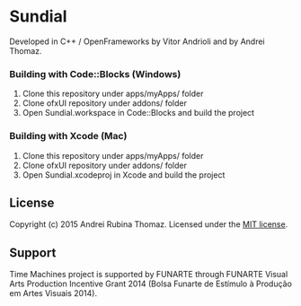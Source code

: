 # Sundial

Developed in C++ / OpenFrameworks by Vitor Andrioli and by Andrei Thomaz.

### Building with Code::Blocks (Windows)

1. Clone this repository under apps/myApps/ folder
2. Clone ofxUI repository under addons/ folder
3. Open Sundial.workspace in Code::Blocks and build the project

### Building with Xcode (Mac)

1. Clone this repository under apps/myApps/ folder
2. Clone ofxUI repository under addons/ folder
3. Open Sundial.xcodeproj in Xcode and build the project

## License

Copyright (c) 2015 Andrei Rubina Thomaz. Licensed under the [MIT license](bin/license.txt).

## Support

Time Machines project is supported by FUNARTE through FUNARTE Visual Arts Production Incentive Grant 2014 (Bolsa Funarte de Estímulo à Produção em Artes Visuais 2014).